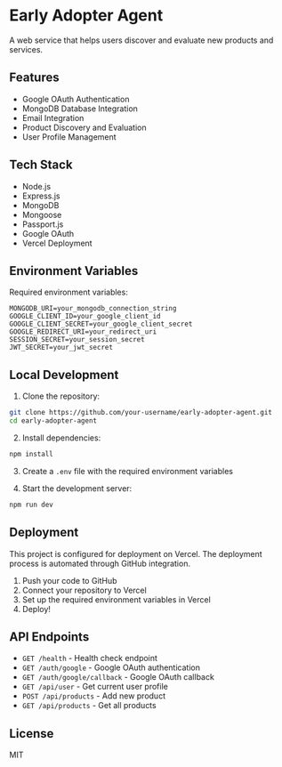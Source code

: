 # Early Adopter Agent

A web service that helps users discover and evaluate new products and services.

## Features

- Google OAuth Authentication
- MongoDB Database Integration
- Email Integration
- Product Discovery and Evaluation
- User Profile Management

## Tech Stack

- Node.js
- Express.js
- MongoDB
- Mongoose
- Passport.js
- Google OAuth
- Vercel Deployment

## Environment Variables

Required environment variables:

```env
MONGODB_URI=your_mongodb_connection_string
GOOGLE_CLIENT_ID=your_google_client_id
GOOGLE_CLIENT_SECRET=your_google_client_secret
GOOGLE_REDIRECT_URI=your_redirect_uri
SESSION_SECRET=your_session_secret
JWT_SECRET=your_jwt_secret
```

## Local Development

1. Clone the repository:
```bash
git clone https://github.com/your-username/early-adopter-agent.git
cd early-adopter-agent
```

2. Install dependencies:
```bash
npm install
```

3. Create a `.env` file with the required environment variables

4. Start the development server:
```bash
npm run dev
```

## Deployment

This project is configured for deployment on Vercel. The deployment process is automated through GitHub integration.

1. Push your code to GitHub
2. Connect your repository to Vercel
3. Set up the required environment variables in Vercel
4. Deploy!

## API Endpoints

- `GET /health` - Health check endpoint
- `GET /auth/google` - Google OAuth authentication
- `GET /auth/google/callback` - Google OAuth callback
- `GET /api/user` - Get current user profile
- `POST /api/products` - Add new product
- `GET /api/products` - Get all products

## License

MIT 